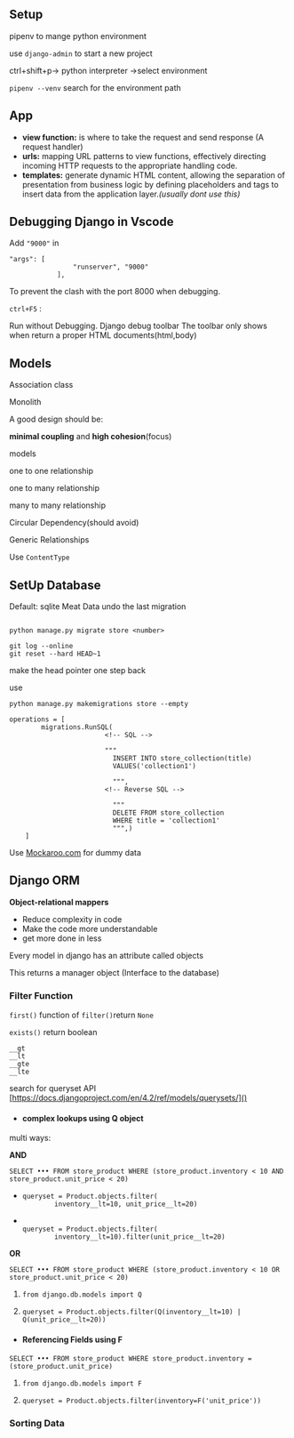 ## Setup

pipenv to mange python environment

use `django-admin` to start a new project

ctrl+shift+p-> python interpreter ->select environment

`pipenv --venv` search for the environment path

## App

* **view function:** is where to take the request and send response (A request handler)
* **urls:** mapping URL patterns to view functions, effectively directing incoming HTTP requests to the appropriate handling code.
* **templates:** generate dynamic HTML content, allowing the separation of presentation from business logic by defining placeholders and tags to insert data from the application layer.*(usually dont use this)*

## **Debugging Django in Vscode**

Add `"9000"` in

```
"args": [
                "runserver", "9000"
            ],
```

To prevent the clash with the port 8000 when debugging.

`ctrl+F5` :

Run without Debugging.
Django debug toolbar
The toolbar only shows when return a proper HTML documents(html,body)

## Models

Association class

Monolith

A good design should be:

**minimal coupling** and **high cohesion**(focus)

models

one to one relationship

one to many relationship

many to many relationship

Circular Dependency(should avoid)

Generic Relationships

Use `ContentType`

## SetUp Database

Default: sqlite
Meat Data
undo the last migration

```

python manage.py migrate store <number>

```

```
git log --online
git reset --hard HEAD~1
```

make the head pointer one step back

use

```
python manage.py makemigrations store --empty

```

```
operations = [
        migrations.RunSQL(
                        <!-- SQL -->

                        """
                          INSERT INTO store_collection(title)
                          VALUES('collection1')

                          """,
                        <!-- Reverse SQL -->

                          """
                          DELETE FROM store_collection
                          WHERE title = 'collection1'
                          """,)
    ]

```

Use [Mockaroo.com](https://www.mockaroo.com) for dummy data

## Django ORM

**Object-relational mappers**

* Reduce complexity in code
* Make the code more understandable
* get more done in less

Every model in django has an attribute called objects

This returns a manager object (Interface to the database)

### Filter Function

`first()` function of `filter()`return `None`

`exists()` return boolean

```
__gt
__lt
__gte
__lte
```

search for queryset API
[https://docs.djangoproject.com/en/4.2/ref/models/querysets/]()

* #### complex lookups using Q object

multi ways:

**AND**

```
SELECT ••• FROM store_product WHERE (store_product.inventory < 10 AND store_product.unit_price < 20)
```

* ```
  queryset = Product.objects.filter(
          inventory__lt=10, unit_price__lt=20)
  ```
* ```

  queryset = Product.objects.filter(
          inventory__lt=10).filter(unit_price__lt=20)

  ```

**OR**

```
SELECT ••• FROM store_product WHERE (store_product.inventory < 10 OR store_product.unit_price < 20)
```

1. ```
   from django.db.models import Q
   ```
2. ```
   queryset = Product.objects.filter(Q(inventory__lt=10) | Q(unit_price__lt=20))
   ```

* #### Referencing Fields using F

```
SELECT ••• FROM store_product WHERE store_product.inventory = (store_product.unit_price)
```

1. ```
   from django.db.models import F
   ```
2. ```
   queryset = Product.objects.filter(inventory=F('unit_price'))
   ```

### Sorting Data
